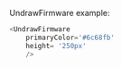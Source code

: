 UndrawFirmware example:
```js 
<UndrawFirmware
    primaryColor='#6c68fb'
    height= '250px'
    />
```